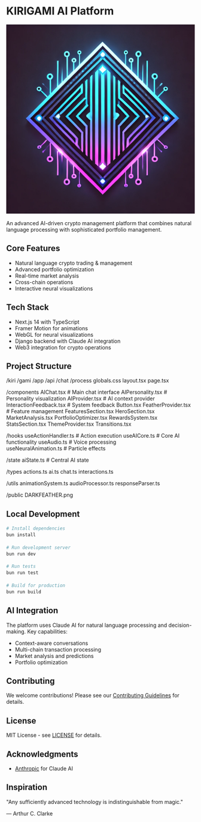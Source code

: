 # KIRIGAMI AI Platform

![S1 AI Logo](./public/DARKFEATHER.png)

An advanced AI-driven crypto management platform that combines natural language processing with sophisticated portfolio management.

## Core Features

- Natural language crypto trading & management
- Advanced portfolio optimization
- Real-time market analysis
- Cross-chain operations
- Interactive neural visualizations

## Tech Stack

- Next.js 14 with TypeScript
- Framer Motion for animations
- WebGL for neural visualizations
- Django backend with Claude AI integration
- Web3 integration for crypto operations

## Project Structure

/kiri
/gami
 /app
   /api
     /chat
     /process
   globals.css
   layout.tsx
   page.tsx

 /components
   AIChat.tsx              # Main chat interface
   AIPersonality.tsx       # Personality visualization
   AIProvider.tsx          # AI context provider
   InteractionFeedback.tsx # System feedback
   Button.tsx
   FeatherProvider.tsx      # Feature management
   FeaturesSection.tsx 
   HeroSection.tsx
   MarketAnalysis.tsx
   PortfolioOptimizer.tsx
   RewardsSystem.tsx
   StatsSection.tsx
   ThemeProvider.tsx
   Transitions.tsx

 /hooks
   useActionHandler.ts      # Action execution
   useAICore.ts            # Core AI functionality
   useAudio.ts             # Voice processing  
   useNeuralAnimation.ts   # Particle effects

 /state
   aiState.ts             # Central AI state

 /types
   actions.ts
   ai.ts
   chat.ts 
   interactions.ts

 /utils
   animationSystem.ts
   audioProcessor.ts
   responseParser.ts

 /public
   DARKFEATHER.png


## Local Development

```bash
# Install dependencies
bun install

# Run development server
bun run dev

# Run tests
bun run test

# Build for production
bun run build
```

## AI Integration

The platform uses Claude AI for natural language processing and decision-making. Key capabilities:

- Context-aware conversations
- Multi-chain transaction processing
- Market analysis and predictions
- Portfolio optimization

## Contributing

We welcome contributions! Please see our [Contributing Guidelines](CONTRIBUTING.md) for details.

## License

MIT License - see [LICENSE](LICENSE) for details.

## Acknowledgments

- [Anthropic](https://anthropic.com) for Claude AI

## Inspiration

"Any sufficiently advanced technology is indistinguishable from magic."

— Arthur C. Clarke